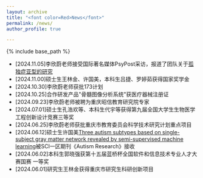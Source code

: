 ```yaml
---
layout: archive
title: "<font color=Red>News</font>"
permalink: /news/
author_profile: true

---
```


{% include base_path %}

- [2024.11.05]李欣蔚老师接受国际著名媒体PsyPost采访，报道了团队关于[孤独症亚型的研究](https://www.psypost.org/machine-learning-algorithm-identifies-three-unique-autism-subtypes-in-males/)
- [2024.11.00]硕士生王林金、许国美，本科生吕捷、罗婷茹获得国家奖学金
- [2024.10.30]李欣蔚老师获批173计划
- [2024.10.25]合作研发产品"骨髓图像分析系统"获医疗器械注册证
- [2024.09.23]李欣蔚老师被聘为重庆昭信教育研究院专家
- [2024.07.01]硕士生孔浩欢等、本科生代宇等获得第九届全国大学生生物医学工程创新设计竞赛三等奖
- [2024.06.25]李欣蔚老师获批重庆市教育委员会科学技术研究计划重点项目
- [2024.06.12]硕士生许国美[Three autism subtypes based on single-subject gray matter network revealed by semi-supervised machine learning](https://onlinelibrary.wiley.com/doi/10.1002/aur.3183)被SCI一区期刊《Autism Research》接收
- [2024.06.02]本科生郭晓强获第十五届蓝桥杯全国软件和信息技术专业人才大赛国赛 一等奖
- [2024.06.01]研究生王林金获得重庆市研究生科研创新项目

